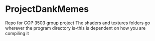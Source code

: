 # ProjectDankMemes
Repo for COP 3503 group project
The shaders and textures folders go wherever the program directory is-this is dependent on how you
are compiling it
